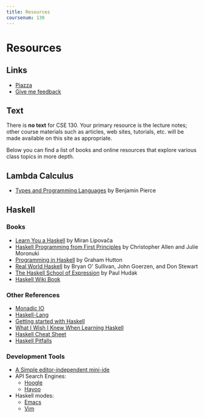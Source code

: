 ```yaml
---
title: Resources
coursenum: 130
---
```

# Resources

## Links
* [Piazza](TODO)
* [Give me feedback](TODO)

## Text

There is **no text** for CSE 130. Your primary resource is the 
lecture notes; other course materials such as articles, 
web sites, tutorials, etc. will be made available on
this site as appropriate.  

Below you can find a list of books and online resources
that explore various class topics in more depth.

## Lambda Calculus

- [Types and Programming Languages](https://books.google.com/books/about/Types_and_Programming_Languages.html?id=ti6zoAC9Ph8C) by Benjamin Pierce

## Haskell

### Books

- [Learn You a Haskell](http://learnyouahaskell.com/) by Miran Lipovača
- [Haskell Programming from First Principles](http://haskellbook.com) by Christopher Allen and Julie Moronuki
- [Programming in Haskell](http://www.cs.nott.ac.uk/~gmh/book.html) by Graham Hutton
- [Real World Haskell](http://book.realworldhaskell.org/) by Bryan O' Sullivan, John Goerzen, and Don Stewart
- [The Haskell School of Expression](http://www.cs.yale.edu/homes/hudak/SOE/) by Paul Hudak
- [Haskell Wiki Book](http://en.wikibooks.org/wiki/Haskell)

### Other References 

- [Monadic IO](https://www.microsoft.com/en-us/research/wp-content/uploads/2016/07/mark.pdf)
- [Haskell-Lang](http://haskell-lang.org)
- [Getting started with Haskell](https://haskell-lang.org/get-started)
- [What I Wish I Knew When Learning Haskell](http://dev.stephendiehl.com/hask/)
- [Haskell Cheat Sheet](http://cheatsheet.codeslower.com/CheatSheet.pdf)
- [Haskell Pitfalls](http://users.jyu.fi/~sapekiis/haskell-pitfalls/)

### Development Tools
- [A Simple editor-independent mini-ide](https://github.com/ndmitchell/ghcid#readme)
- API Search Engines:
  - [Hoogle](http://haskell.org/hoogle)
  - [Hayoo](http://holumbus.fh-wedel.de/hayoo/hayoo.html)
- Haskell modes:
  - [Emacs](https://commercialhaskell.github.io/intero/)
  - [Vim](http://projects.haskell.org/haskellmode-vim/)
